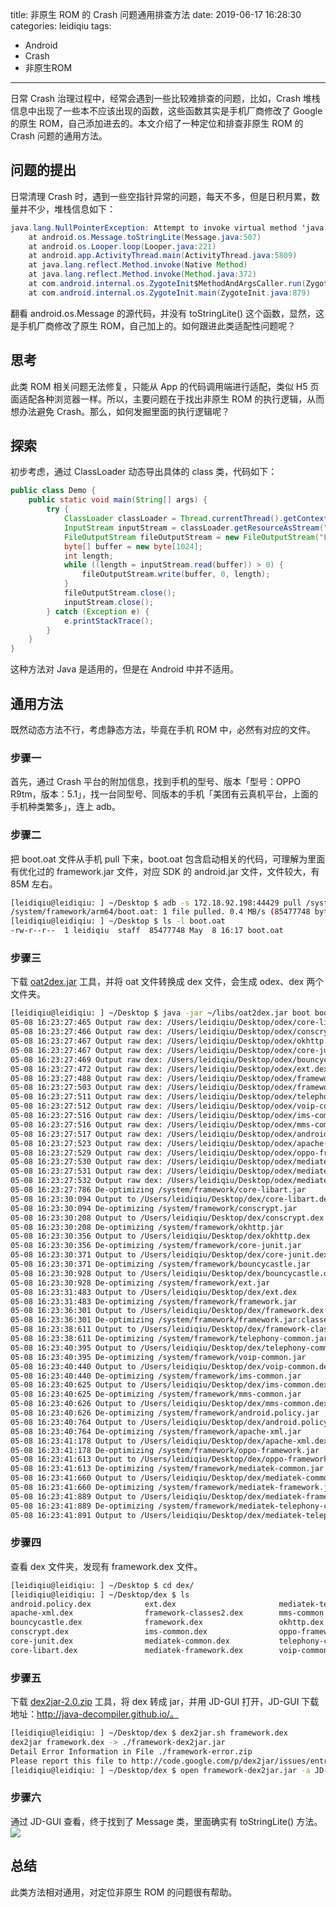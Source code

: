 title: 非原生 ROM 的 Crash 问题通用排查方法
date: 2019-06-17 16:28:30
categories: leidiqiu
tags: 
- Android
- Crash
- 非原生ROM
---

日常 Crash 治理过程中，经常会遇到一些比较难排查的问题，比如，Crash 堆栈信息中出现了一些本不应该出现的函数，这些函数其实是手机厂商修改了 Google 的原生 ROM，自己添加进去的。本文介绍了一种定位和排查非原生 ROM 的 Crash 问题的通用方法。

<!--more-->

## 问题的提出
日常清理 Crash 时，遇到一些空指针异常的问题，每天不多，但是日积月累，数量并不少，堆栈信息如下：
```java
java.lang.NullPointerException: Attempt to invoke virtual method 'java.lang.Class java.lang.Object.getClass()' on a null object reference
	at android.os.Message.toStringLite(Message.java:507)
	at android.os.Looper.loop(Looper.java:221)
	at android.app.ActivityThread.main(ActivityThread.java:5809)
	at java.lang.reflect.Method.invoke(Native Method)
	at java.lang.reflect.Method.invoke(Method.java:372)
	at com.android.internal.os.ZygoteInit$MethodAndArgsCaller.run(ZygoteInit.java:1113)
	at com.android.internal.os.ZygoteInit.main(ZygoteInit.java:879)
```
翻看 android.os.Message 的源代码，并没有 toStringLite() 这个函数，显然，这是手机厂商修改了原生 ROM，自己加上的。如何跟进此类适配性问题呢？

## 思考
此类 ROM 相关问题无法修复，只能从 App 的代码调用端进行适配，类似 H5 页面适配各种浏览器一样。所以，主要问题在于找出非原生 ROM 的执行逻辑，从而想办法避免 Crash。那么，如何发掘里面的执行逻辑呢？

## 探索
初步考虑，通过 ClassLoader 动态导出具体的 class 类，代码如下：
```java
public class Demo {
    public static void main(String[] args) {
        try {
            ClassLoader classLoader = Thread.currentThread().getContextClassLoader();
            InputStream inputStream = classLoader.getResourceAsStream("java/util/List.class");
            FileOutputStream fileOutputStream = new FileOutputStream("List.class");
            byte[] buffer = new byte[1024];
            int length;
            while ((length = inputStream.read(buffer)) > 0) {
                fileOutputStream.write(buffer, 0, length);
            }
            fileOutputStream.close();
            inputStream.close();
        } catch (Exception e) {
            e.printStackTrace();
        }
    }
}
```
这种方法对 Java 是适用的，但是在 Android 中并不适用。

## 通用方法
既然动态方法不行，考虑静态方法，毕竟在手机 ROM 中，必然有对应的文件。
### 步骤一
首先，通过 Crash 平台的附加信息，找到手机的型号、版本「型号：OPPO R9tm，版本：5.1」，找一台同型号、同版本的手机「美团有云真机平台，上面的手机种类繁多」，连上 adb。
### 步骤二
把 boot.oat 文件从手机 pull 下来，boot.oat 包含启动相关的代码，可理解为里面有优化过的 framework.jar 文件，对应 SDK 的 android.jar 文件，文件较大，有 85M 左右。
```bash
[leidiqiu@leidiqiu: ] ~/Desktop $ adb -s 172.18.92.198:44429 pull /system/framework/arm64/boot.oat .
/system/framework/arm64/boot.oat: 1 file pulled. 0.4 MB/s (85477748 bytes in 229.612s)
[leidiqiu@leidiqiu: ] ~/Desktop $ ls -l boot.oat 
-rw-r--r--  1 leidiqiu  staff  85477748 May  8 16:17 boot.oat
```
### 步骤三
下载 [oat2dex.jar](https://github.com/testwhat/SmaliEx/releases/download/0.86/oat2dex.jar) 工具，并将 oat 文件转换成 dex 文件，会生成 odex、dex 两个文件夹。
```bash
[leidiqiu@leidiqiu: ] ~/Desktop $ java -jar ~/libs/oat2dex.jar boot boot.oat 
05-08 16:23:27:465 Output raw dex: /Users/leidiqiu/Desktop/odex/core-libart.dex
05-08 16:23:27:466 Output raw dex: /Users/leidiqiu/Desktop/odex/conscrypt.dex
05-08 16:23:27:467 Output raw dex: /Users/leidiqiu/Desktop/odex/okhttp.dex
05-08 16:23:27:467 Output raw dex: /Users/leidiqiu/Desktop/odex/core-junit.dex
05-08 16:23:27:469 Output raw dex: /Users/leidiqiu/Desktop/odex/bouncycastle.dex
05-08 16:23:27:472 Output raw dex: /Users/leidiqiu/Desktop/odex/ext.dex
05-08 16:23:27:488 Output raw dex: /Users/leidiqiu/Desktop/odex/framework.dex
05-08 16:23:27:503 Output raw dex: /Users/leidiqiu/Desktop/odex/framework-classes2.dex
05-08 16:23:27:511 Output raw dex: /Users/leidiqiu/Desktop/odex/telephony-common.dex
05-08 16:23:27:512 Output raw dex: /Users/leidiqiu/Desktop/odex/voip-common.dex
05-08 16:23:27:516 Output raw dex: /Users/leidiqiu/Desktop/odex/ims-common.dex
05-08 16:23:27:516 Output raw dex: /Users/leidiqiu/Desktop/odex/mms-common.dex
05-08 16:23:27:517 Output raw dex: /Users/leidiqiu/Desktop/odex/android.policy.dex
05-08 16:23:27:523 Output raw dex: /Users/leidiqiu/Desktop/odex/apache-xml.dex
05-08 16:23:27:529 Output raw dex: /Users/leidiqiu/Desktop/odex/oppo-framework.dex
05-08 16:23:27:530 Output raw dex: /Users/leidiqiu/Desktop/odex/mediatek-common.dex
05-08 16:23:27:531 Output raw dex: /Users/leidiqiu/Desktop/odex/mediatek-framework.dex
05-08 16:23:27:532 Output raw dex: /Users/leidiqiu/Desktop/odex/mediatek-telephony-common.dex
05-08 16:23:27:786 De-optimizing /system/framework/core-libart.jar
05-08 16:23:30:094 Output to /Users/leidiqiu/Desktop/dex/core-libart.dex
05-08 16:23:30:094 De-optimizing /system/framework/conscrypt.jar
05-08 16:23:30:208 Output to /Users/leidiqiu/Desktop/dex/conscrypt.dex
05-08 16:23:30:208 De-optimizing /system/framework/okhttp.jar
05-08 16:23:30:356 Output to /Users/leidiqiu/Desktop/dex/okhttp.dex
05-08 16:23:30:356 De-optimizing /system/framework/core-junit.jar
05-08 16:23:30:371 Output to /Users/leidiqiu/Desktop/dex/core-junit.dex
05-08 16:23:30:371 De-optimizing /system/framework/bouncycastle.jar
05-08 16:23:30:928 Output to /Users/leidiqiu/Desktop/dex/bouncycastle.dex
05-08 16:23:30:928 De-optimizing /system/framework/ext.jar
05-08 16:23:31:483 Output to /Users/leidiqiu/Desktop/dex/ext.dex
05-08 16:23:31:483 De-optimizing /system/framework/framework.jar
05-08 16:23:36:301 Output to /Users/leidiqiu/Desktop/dex/framework.dex
05-08 16:23:36:301 De-optimizing /system/framework/framework.jar:classes2.dex
05-08 16:23:38:611 Output to /Users/leidiqiu/Desktop/dex/framework-classes2.dex
05-08 16:23:38:611 De-optimizing /system/framework/telephony-common.jar
05-08 16:23:40:395 Output to /Users/leidiqiu/Desktop/dex/telephony-common.dex
05-08 16:23:40:395 De-optimizing /system/framework/voip-common.jar
05-08 16:23:40:440 Output to /Users/leidiqiu/Desktop/dex/voip-common.dex
05-08 16:23:40:440 De-optimizing /system/framework/ims-common.jar
05-08 16:23:40:625 Output to /Users/leidiqiu/Desktop/dex/ims-common.dex
05-08 16:23:40:625 De-optimizing /system/framework/mms-common.jar
05-08 16:23:40:626 Output to /Users/leidiqiu/Desktop/dex/mms-common.dex
05-08 16:23:40:626 De-optimizing /system/framework/android.policy.jar
05-08 16:23:40:764 Output to /Users/leidiqiu/Desktop/dex/android.policy.dex
05-08 16:23:40:764 De-optimizing /system/framework/apache-xml.jar
05-08 16:23:41:178 Output to /Users/leidiqiu/Desktop/dex/apache-xml.dex
05-08 16:23:41:178 De-optimizing /system/framework/oppo-framework.jar
05-08 16:23:41:613 Output to /Users/leidiqiu/Desktop/dex/oppo-framework.dex
05-08 16:23:41:613 De-optimizing /system/framework/mediatek-common.jar
05-08 16:23:41:660 Output to /Users/leidiqiu/Desktop/dex/mediatek-common.dex
05-08 16:23:41:660 De-optimizing /system/framework/mediatek-framework.jar
05-08 16:23:41:889 Output to /Users/leidiqiu/Desktop/dex/mediatek-framework.dex
05-08 16:23:41:889 De-optimizing /system/framework/mediatek-telephony-common.jar
05-08 16:23:41:891 Output to /Users/leidiqiu/Desktop/dex/mediatek-telephony-common.dex
```
### 步骤四
查看 dex 文件夹，发现有 framework.dex 文件。
```bash
[leidiqiu@leidiqiu: ] ~/Desktop $ cd dex/
[leidiqiu@leidiqiu: ] ~/Desktop/dex $ ls
android.policy.dex            ext.dex                       mediatek-telephony-common.dex
apache-xml.dex                framework-classes2.dex        mms-common.dex
bouncycastle.dex              framework.dex                 okhttp.dex
conscrypt.dex                 ims-common.dex                oppo-framework.dex
core-junit.dex                mediatek-common.dex           telephony-common.dex
core-libart.dex               mediatek-framework.dex        voip-common.dex
```
### 步骤五
下载 [dex2jar-2.0.zip](https://sourceforge.net/projects/dex2jar/files/dex2jar-2.0.zip/download) 工具，将 dex 转成 jar，并用 JD-GUI 打开，JD-GUI 下载地址：http://java-decompiler.github.io/。
```bash
[leidiqiu@leidiqiu: ] ~/Desktop/dex $ dex2jar.sh framework.dex 
dex2jar framework.dex -> ./framework-dex2jar.jar
Detail Error Information in File ./framework-error.zip
Please report this file to http://code.google.com/p/dex2jar/issues/entry if possible.
[leidiqiu@leidiqiu: ] ~/Desktop/dex $ open framework-dex2jar.jar -a JD-GUI.app
```
### 步骤六
通过 JD-GUI 查看，终于找到了 Message 类，里面确实有 toStringLite() 方法。
![](http://s3plus.sankuai.com/v1/mss_7fabbc64efb346df9722fadcafbc20bc/blog/Message.png)

## 总结
此类方法相对通用，对定位非原生 ROM 的问题很有帮助。
